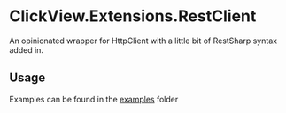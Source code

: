# ClickView.Extensions.RestClient

An opinionated wrapper for HttpClient with a little bit of RestSharp syntax added in.

## Usage

Examples can be found in the [examples](./examples) folder